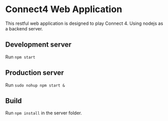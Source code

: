 # Connect4 Web Application

This restful web application is designed to play Connect 4. Using nodejs as a backend server.

## Development server

Run `npm start`

## Production server

Run `sudo nohup npm start &`

## Build

Run `npm install` in the server folder.
